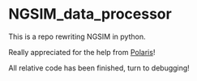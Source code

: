 # NGSIM_data_processor
This is a repo rewriting NGSIM in python.

Really appreciated for the help from [Polaris](https://github.com/lanting52119)!

All relative code has been finished, turn to debugging!
